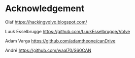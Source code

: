# Acknowledgement

Olaf <https://hackingvolvo.blogspot.com/>

Luuk Esselbrugge <https://github.com/LuukEsselbrugge/Volve>

Adam Varga <https://github.com/adamtheone/canDrive>

André <https://github.com/waal70/S60CAN>
